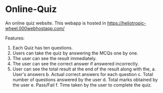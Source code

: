 # Online-Quiz
An online quiz website.
This webapp is hosted in https://heliotropic-wheel.000webhostapp.com/

Features:
1. Each Quiz has ten questions.
2. Users can take the quiz by answering the MCQs one by one.
3. The user can see the result immediately.
4. The user can see the correct answer if answered incorrectly.
5. User can see the total result at the end of the result along with the,
       a. User's answers
       b. Actual correct answers for each question
       c. Total number of questions answered by the user
       d. Total marks obtained by the user
       e. Pass/Fail
       f. Time taken by the user to complete the quiz.
